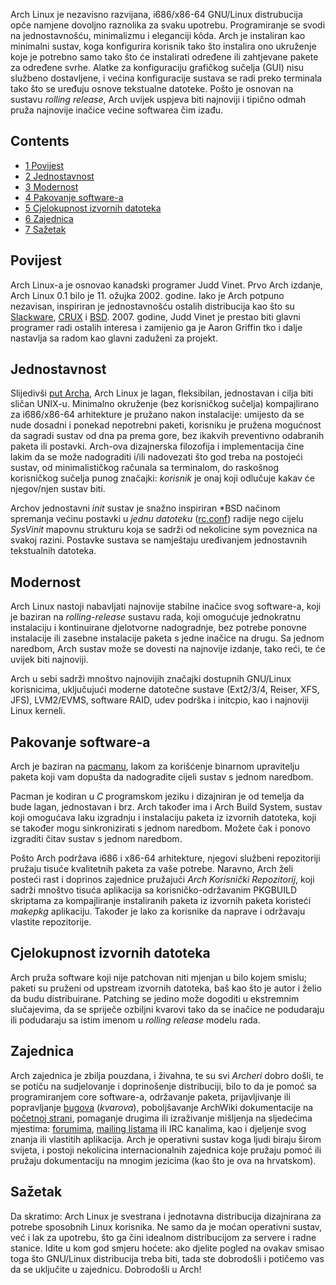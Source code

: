 Arch Linux je nezavisno razvijana, i686/x86-64 GNU/Linux distrubucija opče namjene dovoljno raznolika za svaku upotrebu. Programiranje se svodi na jednostavnošću, minimalizmu i eleganciji kôda. Arch je instaliran kao minimalni sustav, koga konfigurira korisnik tako što instalira ono ukruženje koje je potrebno samo tako što će instalirati određene ili zahtjevane pakete za određene svrhe. Alatke za konfiguraciju grafičkog sučelja (GUI) nisu službeno dostavljene, i većina konfiguracije sustava se radi preko terminala tako što se uređuju osnove tekstualne datoteke. Pošto je osnovan na sustavu _rolling release_, Arch uvijek uspjeva biti najnoviji i tipično odmah pruža najnovije inačice većine softwarea čim izađu.

## Contents

*   [1 Povijest](#Povijest)
*   [2 Jednostavnost](#Jednostavnost)
*   [3 Modernost](#Modernost)
*   [4 Pakovanje software-a](#Pakovanje_software-a)
*   [5 Cjelokupnost izvornih datoteka](#Cjelokupnost_izvornih_datoteka)
*   [6 Zajednica](#Zajednica)
*   [7 Sažetak](#Sa.C5.BEetak)

## Povijest

Arch Linux-a je osnovao kanadski programer Judd Vinet. Prvo Arch izdanje, Arch Linux 0.1 bilo je 11\. ožujka 2002\. godine. Iako je Arch potpuno nezavisan, inspiriran je jednostavnošću ostalih distribucija kao što su [Slackware](http://slackware.com), [CRUX](http://www.crux.nu) i [BSD](http://en.wikipedia.org/wiki/Berkeley_Software_Distribution). 2007\. godine, Judd Vinet je prestao biti glavni programer radi ostalih interesa i zamijenio ga je Aaron Griffin tko i dalje nastavlja sa radom kao glavni zaduženi za projekt.

## Jednostavnost

Slijedivši [put Archa](/index.php/The_Arch_Way_(Hrvatski) "The Arch Way (Hrvatski)"), Arch Linux je lagan, fleksibilan, jednostavan i cilja biti sličan UNIX-u. Minimalno okruženje (bez korisničkog sučelja) kompajlirano za i686/x86-64 arhitekture je pružano nakon instalacije: umijesto da se nude dosadni i ponekad nepotrebni paketi, korisniku je pružena mogućnost da sagradi sustav od dna pa prema gore, bez ikakvih preventivno odabranih paketa ili postavki. Arch-ova dizajnerska filozofija i implementacija čine lakim da se može nadograditi i/ili nadovezati što god treba na postojeći sustav, od minimalističkog računala sa terminalom, do raskošnog korisničkog sučelja punog značajki: _korisnik_ je onaj koji odlučuje kakav će njegov/njen sustav biti.

Archov jednostavni _init_ sustav je snažno inspiriran *BSD načinom spremanja većinu postavki u _jednu datoteku_ ([rc.conf](/index.php/Rc.conf "Rc.conf")) radije nego cijelu _SysVinit_ mapovnu strukturu koja se sadrži od nekolicine sym poveznica na svakoj razini. Postavke sustava se namještaju uređivanjem jednostavnih tekstualnih datoteka.

## Modernost

Arch Linux nastoji nabavljati najnovije stabilne inačice svog software-a, koji je baziran na _rolling-release_ sustavu rada, koji omogućuje jednokratnu instalaciju i kontinuirane djelotvorne nadogradnje, bez potrebe ponovne instalacije ili zasebne instalacije paketa s jedne inačice na drugu. Sa jednom naredbom, Arch sustav može se dovesti na najnovije izdanje, tako reći, te će uvijek biti najnoviji.

Arch u sebi sadrži mnoštvo najnovijih značajki dostupnih GNU/Linux korisnicima, uključujući moderne datotečne sustave (Ext2/3/4, Reiser, XFS, JFS), LVM2/EVMS, software RAID, udev podrška i initcpio, kao i najnoviji Linux kerneli.

## Pakovanje software-a

Arch je baziran na [pacmanu](/index.php/Pacman "Pacman"), lakom za korišćenje binarnom upravitelju paketa koji vam dopušta da nadogradite cijeli sustav s jednom naredbom.

Pacman je kodiran u _C_ programskom jeziku i dizajniran je od temelja da bude lagan, jednostavan i brz. Arch također ima i Arch Build System, sustav koji omogućava laku izgradnju i instalaciju paketa iz izvornih datoteka, koji se također mogu sinkronizirati s jednom naredbom. Možete čak i ponovo izgraditi čitav sustav s jednom naredbom.

Pošto Arch podržava i686 i x86-64 arhitekture, njegovi službeni repozitoriji pružaju tisuće kvalitetnih paketa za vaše potrebe. Naravno, Arch želi posteći rast i doprinos zajednice pružajući _Arch Korisnički Repozitorij_, koji sadrži mnoštvo tisuća aplikacija sa korisničko-održavanim PKGBUILD skriptama za kompajliranje instaliranih paketa iz izvornih paketa koristeći _makepkg_ aplikaciju. Također je lako za korisnike da naprave i održavaju vlastite repozitorije.

## Cjelokupnost izvornih datoteka

Arch pruža software koji nije patchovan niti mjenjan u bilo kojem smislu; paketi su pruženi od upstream izvornih datoteka, baš kao što je autor i želio da budu distribuirane. Patching se jedino može dogoditi u ekstremnim slučajevima, da se spriječe ozbiljni kvarovi tako da se inačice ne podudaraju ili podudaraju sa istim imenom u _rolling release_ modelu rada.

## Zajednica

Arch zajednica je zbilja pouzdana, i živahna, te su svi _Archeri_ dobro došli, te se potiču na sudjelovanje i doprinošenje distribuciji, bilo to da je pomoć sa programiranjem core software-a, održavanje paketa, prijavljivanje ili popravljanje [bugova](https://bugs.archlinux.org/) (_kvarova_), poboljšavanje ArchWiki dokumentacije na [početnoj strani](/index.php/Main_Page_(Hrvatski) "Main Page (Hrvatski)"), pomaganje drugima ili izraživanje mišljenja na sljedećima mjestima: [forumima](https://bbs.archlinux.org/), [mailing listama](https://mailman.archlinux.org/mailman/listinfo/) ili IRC kanalima, kao i djeljenje svog znanja ili vlastitih aplikacija. Arch je operativni sustav koga ljudi biraju širom svijeta, i postoji nekolicina internacionalnih zajednica koje pružaju pomoć ili pružaju dokumentaciju na mnogim jezicima (kao što je ova na hrvatskom).

## Sažetak

Da skratimo: Arch Linux je svestrana i jednotavna distribucija dizajnirana za potrebe sposobnih Linux korisnika. Ne samo da je moćan operativni sustav, već i lak za upotrebu, što ga čini idealnom distribucijom za servere i radne stanice. Idite u kom god smjeru hoćete: ako djelite pogled na ovakav smisao toga što GNU/Linux distribucija treba biti, tada ste dobrodošli i potičemo vas da se uključite u zajednicu. Dobrodošli u Arch!
